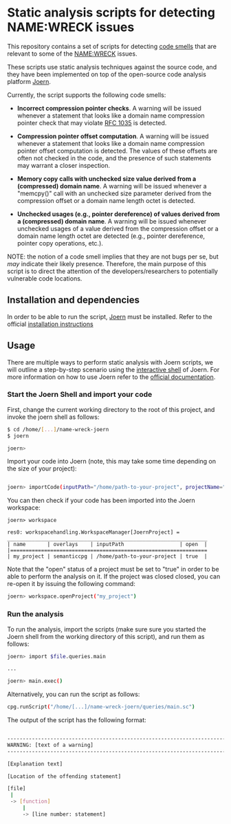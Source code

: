 # Static analysis scripts for detecting NAME:WRECK issues

This repository contains a set of scripts for detecting [code
smells](https://en.wikipedia.org/wiki/Code_smell) that are relevant to some of
the [NAME:WRECK](http://todo) issues. 

These scripts use static analysis techniques against the source code, and they
have been implemented on top of the open-source code analysis platform
[Joern](https://joern.io/).

Currently, the script supports the following code smells:

* **Incorrect compression pointer checks**. A warning will be issued whenever a
statement that looks like a domain name compression pointer check that may violate [RFC
1035](https://tools.ietf.org/html/rfc1035) is detected.

* **Compression pointer offset computation**. A warning will be issued whenever
a statement that looks like a domain name compression pointer offset computation is detected. The
values of these offsets are often not checked in the code, and the presence of
such statements may warrant a closer inspection.

* **Memory copy calls with unchecked size value derived from a (compressed)
domain name**. A warning will be issued whenever a "memcpy()" call with an unchecked size
parameter derived from the compression offset or a domain name length octet is
detected.

* **Unchecked usages (e.g., pointer dereference) of values derived from a
(compressed) domain name**. A warning will be issued whenever unchecked usages of a value derived from the
compression offset or a domain name length octet are detected (e.g., pointer
dereference, pointer copy operations, etc.).

NOTE: the notion of a code smell implies that they are not bugs per se, but
*may* indicate their likely presence. Therefore, the main purpose of this script
is to direct the attention of the developers/researchers to potentially
vulnerable code locations.

## Installation and dependencies

In order to be able to run the script, [Joern](https://joern.io/) must be
installed. Refer to the official [installation
instructions](https://docs.joern.io/installation)

## Usage 

There are multiple ways to perform static analysis with Joern scripts, we will
outline a step-by-step scenario using the [interactive
shell](https://docs.joern.io/shell) of Joern. For more information on how to use
Joern refer to the [official documentation](https://docs.joern.io/home).

### Start the Joern Shell and import your code 

First, change the current working directory to the root of this project, and
invoke the joern shell as follows:

```bash
$ cd /home/[...]/name-wreck-joern
$ joern

joern> 
```

Import your code into Joern (note, this may take some time depending on the size
of your project):

```bash

joern> importCode(inputPath="/home/path-to-your-project", projectName="my_project")
```

You can then check if your code has been imported into the Joern workspace:

```basn
joern> workspace

res0: workspacehandling.WorkspaceManager[JoernProject] =
_________________________________________________________________
| name       | overlays    | inputPath                  | open  |
|================================================================
| my_project | semanticcpg | /home/path-to-your-project | true  |

```

Note that the "open" status of a project must be set to "true" in order to be
able to perform the analysis on it. If the project was closed closed, you can
re-open it by issuing the following command:


```bash
joern> workspace.openProject("my_project")
```

### Run the analysis

To run the analysis, import the scripts (make sure sure you started the Joern
shell from the working directory of this script), and run them as follows:

```bash
joern> import $file.queries.main

...

joern> main.exec()
```

Alternatively, you can run the script as follows:

```bash
cpg.runScript("/home/[...]/name-wreck-joern/queries/main.sc")
```

The output of the script has the following format:


```bash

--------------------------------------------------------------------------------
WARNING: [text of a warning]
--------------------------------------------------------------------------------

[Explanation text] 

[Location of the offending statement]

[file]
 |
 -> [function]
     |
     -> [line number: statement]

```

